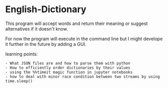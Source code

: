 # English-Dictionary

This program will accept words and return their meaning or suggest alternatives if it doesn't know.

For now the program will execute in the command line but I might develope it further in the future by adding a GUI.

learning points:

    - What JSON files are and how to parse them with python
    - How to efficiently order dictionaries by their values
    - using the %%timeit magic function in jupyter notebooks
    - how to deal with minor race condition between two streams by using time.sleep()
